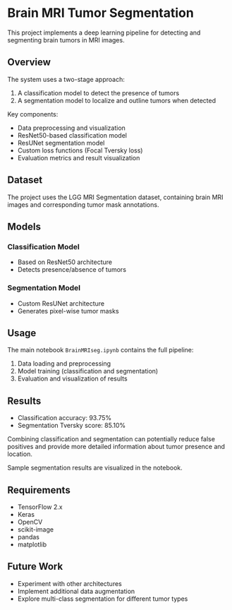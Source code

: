 # Brain MRI Tumor Segmentation

This project implements a deep learning pipeline for detecting and segmenting brain tumors in MRI images.

## Overview

The system uses a two-stage approach:

1. A classification model to detect the presence of tumors
2. A segmentation model to localize and outline tumors when detected

Key components:

- Data preprocessing and visualization 
- ResNet50-based classification model
- ResUNet segmentation model
- Custom loss functions (Focal Tversky loss)
- Evaluation metrics and result visualization

## Dataset

The project uses the LGG MRI Segmentation dataset, containing brain MRI images and corresponding tumor mask annotations.

## Models

### Classification Model
- Based on ResNet50 architecture 
- Detects presence/absence of tumors

### Segmentation Model  
- Custom ResUNet architecture
- Generates pixel-wise tumor masks

## Usage

The main notebook `BrainMRIseg.ipynb` contains the full pipeline:

1. Data loading and preprocessing
2. Model training (classification and segmentation)  
3. Evaluation and visualization of results

## Results

- Classification accuracy: 93.75%
- Segmentation Tversky score: 85.10%

Combining classification and segmentation can potentially reduce false positives and provide more detailed information about tumor presence and location.

Sample segmentation results are visualized in the notebook.

## Requirements

- TensorFlow 2.x
- Keras
- OpenCV
- scikit-image
- pandas
- matplotlib

## Future Work

- Experiment with other architectures
- Implement additional data augmentation
- Explore multi-class segmentation for different tumor types
